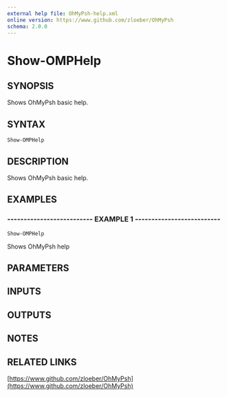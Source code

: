 ```yaml
---
external help file: OhMyPsh-help.xml
online version: https://www.github.com/zloeber/OhMyPsh
schema: 2.0.0
---
```


# Show-OMPHelp

## SYNOPSIS
Shows OhMyPsh basic help.

## SYNTAX

```
Show-OMPHelp
```

## DESCRIPTION
Shows OhMyPsh basic help.

## EXAMPLES

### -------------------------- EXAMPLE 1 --------------------------
```
Show-OMPHelp
```

Shows OhMyPsh help

## PARAMETERS

## INPUTS

## OUTPUTS

## NOTES

## RELATED LINKS

[https://www.github.com/zloeber/OhMyPsh](https://www.github.com/zloeber/OhMyPsh)

